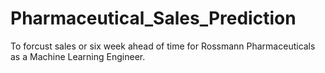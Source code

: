 # Pharmaceutical_Sales_Prediction
To forcust sales or six week ahead of time for  Rossmann Pharmaceuticals as a Machine Learning Engineer.

